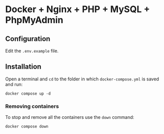 # Docker + Nginx + PHP + MySQL + PhpMyAdmin

## Configuration

Edit the `.env.example` file.

## Installation

Open a terminal and `cd` to the folder in which `docker-compose.yml` is saved and run:

```
docker compose up -d
```

### Removing containers

To stop and remove all the containers use the `down` command:

```
docker compose down
```
